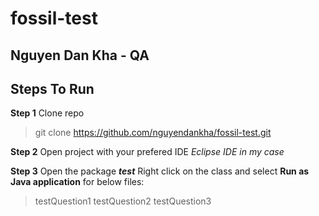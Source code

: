 # fossil-test
## Nguyen Dan Kha - QA

## Steps To Run 
**Step 1**
Clone repo
> git clone https://github.com/nguyendankha/fossil-test.git

**Step 2**
Open project with your prefered IDE 
*Eclipse IDE in my case*

**Step 3**
Open the package _**test**_
Right click on the class and select **Run as Java application** for below files:
> testQuestion1
> testQuestion2
> testQuestion3

